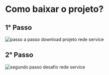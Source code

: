 # Como baixar o projeto?

## 1° Passo
![passo a passo download projeto rede service](https://github.com/thiagoribeiro2003/case-rede-service/assets/103936999/1915b772-3a52-4efc-97bc-bb118ab91e57)

## 2° Passo
![segundo passo desafio rede service](https://github.com/thiagoribeiro2003/case-rede-service/assets/103936999/5f804aaf-d9e3-4647-a8af-7ca1a5b05362)



